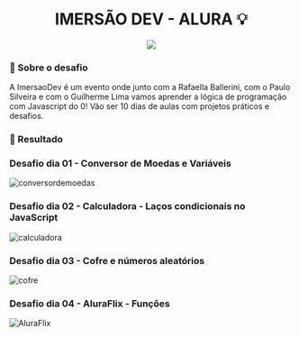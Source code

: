 <h1 align="center">
IMERSÃO DEV - ALURA 💡
</h1>
<p align="center">
<a target="_blank" rel="noopener noreferrer" href="https://camo.githubusercontent.com/66fe19848b26f90cf13a99b798f742a9e7809b27/68747470733a2f2f696d672e736869656c64732e696f2f62616467652f746563682d66726f6e742d2d656e642d627269676874677265656e"><img src="https://camo.githubusercontent.com/66fe19848b26f90cf13a99b798f742a9e7809b27/68747470733a2f2f696d672e736869656c64732e696f2f62616467652f746563682d66726f6e742d2d656e642d627269676874677265656e" data-canonical-src="https://img.shields.io/badge/tech-front--end-brightgreen" style="max-width:100%;"></a>

### 🧐 Sobre o desafio 


A ImersaoDev é um evento onde junto com a Rafaella Ballerini, com o Paulo Silveira e com o Guilherme Lima vamos aprender a lógica de programação com Javascript do 0!
Vão ser 10 dias de aulas com projetos práticos e desafios.



### 🎉 Resultado

### Desafio dia 01 - Conversor de Moedas e Variáveis
<img alt="conversordemoedas" src="https://ik.imagekit.io/uw8itmckuzw/aula1_5wmMGr8QN.PNG">

### Desafio dia 02 - Calculadora - Laços condicionais no JavaScript
<img alt="calculadora" src="https://ik.imagekit.io/uw8itmckuzw/desafioAlura2_lJYvumx95.gif">

### Desafio dia 03 - Cofre e números aleatórios
<img alt="cofre" src="https://ik.imagekit.io/uw8itmckuzw/desafioAlura3_rVgp1eSfq.gif">

### Desafio dia 04 - AluraFlix - Funçôes
<img alt="AluraFlix" src="https://ik.imagekit.io/uw8itmckuzw/desafioAlura4_bBWPndV4SI.png">
